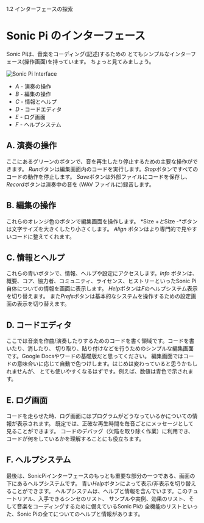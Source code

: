 1.2 インターフェースの探索

# Sonic Pi のインターフェース

Sonic Piは、音楽をコーディング(記述)するための
とてもシンプルなインターフェース(操作画面)を持っています。
ちょっと見てみましょう。

![Sonic Pi Interface](../images/tutorial/GUI.png)

* *A* - 演奏の操作
* *B* - 編集の操作
* *C* - 情報とヘルプ
* *D* - コードエディタ
* *E* - ログ画面
* *F* - ヘルプシステム

## A. 演奏の操作

ここにあるグリーンのボタンで、音を再生したり停止するための主要な操作ができます。
*Run*ボタンは編集画面内のコードを実行します。*Stop*ボタンですべてのコードの動作を停止します。
*Save*ボタンは外部ファイルにコードを保存し、*Record*ボタンは演奏中の音を (WAV ファイルに)録音します。

## B. 編集の操作

これらのオレンジ色のボタンで編集画面を操作します。
*Size +*と*Size -*ボタンは文字サイズを大きくしたり小さくします。
*Align* ボタンはより専門的で見やすいコードに整えてくれます。

## C. 情報とヘルプ

これらの青いボタンで、情報、ヘルプや設定にアクセスします。*Info* ボタンは、
概要、コア、協力者、コミュニティ、ライセンス、ヒストリーといったSonic Pi自体についての情報を画面に表示します。
*Help*ボタンは*F*のヘルプシステム表示を切り替えます。
また*Prefs*ボタンは基本的なシステムを操作するための設定画面の表示を切り替えます。

## D. コードエディタ

ここでは音楽を作曲/演奏したりするためのコードを書く領域です。コードを書いたり、消したり、
切り取り、貼り付けなどを行うためのシンプルな編集画面です。Google Docsやワードの基礎版だと思ってください。
編集画面ではコードの意味合いに応じて自動で色つけします。はじめは変わっていると思うかもしれませんが、
とても使いやすくなるはずです。例えば、数値は青色で示されます。

## E. ログ画面

コードを走らせた時、ログ画面にはプログラムがどうなっているかについての情報が表示されます。 
既定では、正確な再生時間を毎音ごとにメッセージとして見ることができます。
コードのデバッグ（欠陥を取り除く作業）に利用でき、コードが何をしているかを理解することにも役立ちます。

## F. ヘルプシステム

最後は、SonicPiインターフェースのもっとも重要な部分の一つである、画面の下にあるヘルプシステムです。
青い*Help*ボタンによって表示/非表示を切り替えることができます。
ヘルプシステムは、ヘルプと情報を含んでいます。このチュートリアル、入手できるシンセのリスト、
サンプルや実例、効果のリスト、そして音楽をコーディングするために備えているSonic Piの
全機能のリストといった、Sonic Piの全てについてのヘルプと情報があります。

